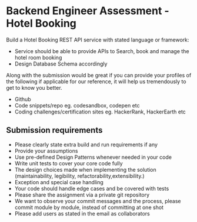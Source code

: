 # Backend Engineer Assessment - Hotel Booking

Build a Hotel Booking REST API service with stated language or framework:

- Service should be able to provide APIs to Search, book and manage the hotel room booking
- Design Database Schema accordingly


Along with the submission would be great if you can provide your profiles of the following if applicable for our reference, it will help us tremendously to get to know you better.

- Github
- Code snippets/repo eg. codesandbox, codepen etc
- Coding challenges/certification sites eg. HackerRank, HackerEarth etc

## Submission requirements

- Please clearly state extra build and run requirements if any
- Provide your assumptions
- Use pre-defined Design Patterns whenever needed in your code
- Write unit tests to cover your core code fully
- The design choices made when implementing the solution (maintainability, legibility, refactorability,extensibility.)
- Exception and special case handling
- Your code should handle edge cases and be covered with tests
- Please share the assignment via a private git repository
- We want to observe your commit messages and the process, please commit module by module, instead of committing at one shot
- Please add users as stated in the email as collaborators
